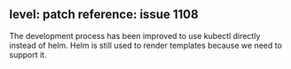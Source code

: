 level: patch
reference: issue 1108
---
The development process has been improved to use kubectl directly instead of helm.
Helm is still used to render templates because we need to support it.
